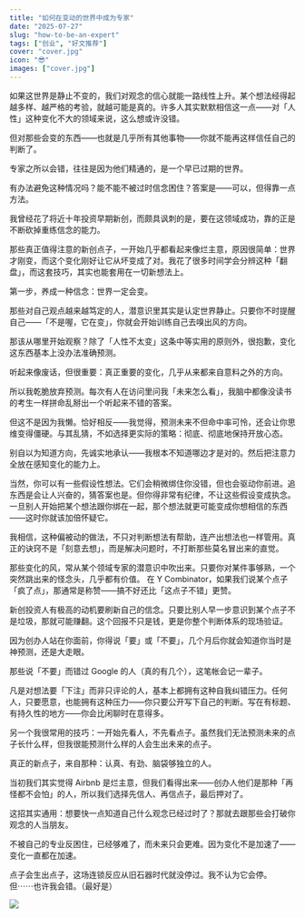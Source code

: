 ```yaml
---
title: "如何在变动的世界中成为专家"
date: "2025-07-27"
slug: "how-to-be-an-expert"
tags: ["创业", "好文推荐"]
cover: "cover.jpg"
icon: "😎"
images: ["cover.jpg"]
---
```

如果这世界是静止不变的，我们对观念的信心就能一路线性上升。某个想法经得起越多样、越严格的考验，就越可能是真的。许多人其实默默相信这一点——对「人性」这种变化不大的领域来说，这么想或许没错。



但对那些会变的东西——也就是几乎所有其他事物——你就不能再这样信任自己的判断了。



专家之所以会错，往往是因为他们精通的，是一个早已过期的世界。



有办法避免这种情况吗？能不能不被过时信念困住？答案是——可以，但得靠一点方法。



我曾经花了将近十年投资早期新创，而颇具讽刺的是，要在这领域成功，靠的正是不断砍掉重练信念的能力。



那些真正值得注意的新创点子，一开始几乎都看起来像烂主意，原因很简单：世界才刚变，而这个变化刚好让它从坏变成了对。我花了很多时间学会分辨这种「翻盘」，而这套技巧，其实也能套用在一切新想法上。



第一步，养成一种信念：世界一定会变。



那些对自己观点越来越笃定的人，潜意识里其实是认定世界静止。只要你不时提醒自己——「不是喔，它在变」，你就会开始训练自己去嗅出风的方向。



那该从哪里开始观察？除了「人性不太变」这条中等实用的原则外，很抱歉，变化这东西基本上没办法准确预测。



听起来像废话，但很重要：真正重要的变化，几乎从来都来自意料之外的方向。



所以我乾脆放弃预测。每次有人在访问里问我「未来怎么看」，我脑中都像没读书的考生一样拼命乱掰出一个听起来不错的答案。



但这不是因为我懒。恰好相反——我觉得，预测未来不但命中率可怜，还会让你思维变得僵硬。与其乱猜，不如选择更实际的策略：彻底、彻底地保持开放心态。



别自以为知道方向，先诚实地承认——我根本不知道哪边才是对的。然后把注意力全放在感知变化的能力上。



当然，你可以有一些假设性想法。它们会稍微绑住你没错，但也会驱动你前进。追东西是会让人兴奋的，猜答案也是。但你得非常有纪律，不让这些假设变成执念。
一旦别人开始把某个想法跟你绑在一起，那个想法就更可能变成你想相信的东西——这时你就该加倍怀疑它。



我相信，这种偏被动的做法，不只对判断想法有帮助，连产出想法也一样管用。真正的诀窍不是「刻意去想」，而是解决问题时，不打断那些莫名冒出来的直觉。



那些变化的风，常从某个领域专家的潜意识中吹出来。只要你对某件事够熟，一个突然跳出来的怪念头，几乎都有价值。
在 Y Combinator，如果我们说某个点子「疯了点」，那通常是称赞——搞不好还比「这点子不错」更赞。



新创投资人有极高的动机要刷新自己的信念。只要比别人早一步意识到某个点子不是垃圾，那就可能赚翻。这个回报不只是钱，更是你整个判断体系的现场验证。



因为创办人站在你面前，你得说「要」或「不要」，几个月后你就会知道你当时是神预测，还是大走眼。



那些说「不要」而错过 Google 的人（真的有几个），这笔帐会记一辈子。



凡是对想法要「下注」而非只评论的人，基本上都拥有这种自我纠错压力。任何人，只要愿意，也能拥有这种压力——你只要公开写下自己的判断。写在有标题、有持久性的地方——你会比闲聊时在意得多。



另一个我很常用的技巧：一开始先看人，不先看点子。虽然我们无法预测未来的点子长什么样，但我很能预测什么样的人会生出未来的点子。



真正的新点子，来自那种：认真、有劲、脑袋够独立的人。



当初我们其实觉得 Airbnb 是烂主意，但我们看得出来——创办人他们是那种「再怪都不会怕」的人，所以我们选择先信人、再信点子，最后押对了。



这招其实通用：想要快一点知道自己什么观念已经过时了？那就去跟那些会打破你观念的人当朋友。



不被自己的专业反困住，已经够难了，而未来只会更难。因为变化不是加速了——变化一直都在加速。



点子会生出点子，这场连锁反应从旧石器时代就没停过。我不认为它会停。
但⋯⋯也许我会错。（最好是）




![](https://prod-files-secure.s3.us-west-2.amazonaws.com/112d0858-5090-4d34-a606-b75eb8d65fd2/46476355-9cf3-4e99-9b7a-3531bc426380/1000202064.png?X-Amz-Algorithm=AWS4-HMAC-SHA256&X-Amz-Content-Sha256=UNSIGNED-PAYLOAD&X-Amz-Credential=ASIAZI2LB46652W4MI5P%2F20250831%2Fus-west-2%2Fs3%2Faws4_request&X-Amz-Date=20250831T054336Z&X-Amz-Expires=3600&X-Amz-Security-Token=IQoJb3JpZ2luX2VjEIz%2F%2F%2F%2F%2F%2F%2F%2F%2F%2FwEaCXVzLXdlc3QtMiJHMEUCICDXfzIrlO1EcYZyhHkfKw%2Bh0CLTPEZoArESmSQ8o1wZAiEAvdPfhhkzycTU74jhmMrOh8u6M%2FEIfWdqubY66bJT95IqiAQI5f%2F%2F%2F%2F%2F%2F%2F%2F%2F%2FARAAGgw2Mzc0MjMxODM4MDUiDP6VQTQMRAsDEgrPzCrcA6irwUviPwyg04b%2BgCMOLBrzclt5y4gVFvagNIPDjHW0jKpvgTEXOLQPJHe58xkLXDQhdtDXEuEgbHia8jFD5XJ1laOJO1tOZ4ZlhObdHNl0kHg0igW5ajff%2FRM42onAqp6J%2BRwhZCqSn38wimXyNUgyDsxGrL7FhcNYP68ivb0JpcjDxsNgOJJ9%2BNF17ATm2dNokffYbXEWNOu2NIdHwY8D6AAUIpZ1Xoi%2BS7s0KL7rxF4fboRPGu%2FVgHYQVtgjPmytxFdwVrC0tjx44dGztjQirLvKnb9FY5ZNshLn1N%2FfEBKk8Qhtw12RpTtK%2BEzCYHHyjtwbZ0JCzsWcKegPTepwt6mUUeHsUUmAF2CKQXG84atCm3%2BWia7yoPfwnCnliv%2FCdpeWJJU9gnd5u4x%2BaEPFDKMo4xvJOBJ%2FDfRy6N%2FNIMkV%2BigM4ajULdSZSaXWFLLcE4XEpfQlTaDeY3SUcDEvvuhFclVwUWhUd7ZbeFuOcOh6jAWXHjrSAvJr7l4qWdEs%2Fnddml%2BgH8W%2Bi136R4RPmJb5tWsubyy%2FneT7wMxWQPivC%2BvuY96YLXeTT0fA3NTlGSen2Eev54PIZC5NxHbIIzctoOViPuxoSmkRUCdhvZsdrHsdcOXk9DkYMLGUz8UGOqUB%2FopfFXOQM8o7XAtiyrps7gAAM2dD%2BvJuyj7SN%2ByN100JpVJrW1bsJwND7Axk7AGbC0GTW0ibApbiowM0udO%2BjPH5SEheLbEI%2Fib3ejBPsbuQYNcWPzElb1wqE1KMxOQhCEf%2FsqWlg0xk7C0swQz%2F2emQVXJHon5pYjYOa0bJAUmk3694JOMRn72KsnQRd5DuIhHz06MI4AVjdG97VQqkvwVUhRiW&X-Amz-Signature=7bb6f233390beae23517054e402db50176a670c3c395bffcc80b9b6eadc6d672&X-Amz-SignedHeaders=host&x-amz-checksum-mode=ENABLED&x-id=GetObject)


